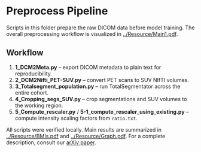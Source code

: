 # Preprocess Pipeline

Scripts in this folder prepare the raw DICOM data before model training. The overall preprocessing workflow is visualized in [../Resource/Main1.pdf](../Resource/Main1.pdf).

## Workflow
1. **1_DCM2Meta.py** – export DICOM metadata to plain text for reproducibility.
2. **2_DCM2Nifti_PET-SUV.py** – convert PET scans to SUV NIfTI volumes.
3. **3_Totalsegment_population.py** – run TotalSegmentator across the entire cohort.
4. **4_Cropping_segs_SUV.py** – crop segmentations and SUV volumes to the working region.
5. **5_Compute_rescaler.py** / **5-1_compute_rescaler_using_existing.py** – compute intensity scaling factors from `ratio.txt`.

All scripts were verified locally. Main results are summarized in [../Resource/BMIs.pdf](../Resource/BMIs.pdf) and [../Resource/Graph.pdf](../Resource/Graph.pdf). For a complete description, consult our [arXiv paper](https://arxiv.org/pdf/2505.22489).
